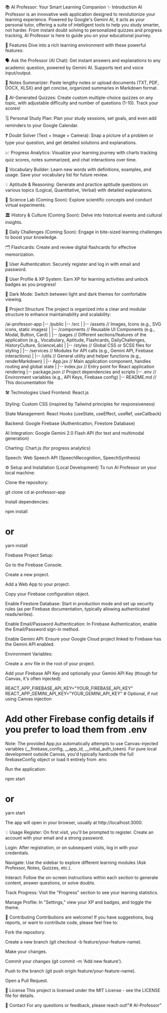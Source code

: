 📚 AI Professor: Your Smart Learning Companion
✨ Introduction
AI Professor is an innovative web application designed to revolutionize your learning experience. Powered by Google's Gemini AI, it acts as your personal tutor, offering a suite of intelligent tools to help you study smarter, not harder. From instant doubt solving to personalized quizzes and progress tracking, AI Professor is here to guide you on your educational journey.

🚀 Features
Dive into a rich learning environment with these powerful features:

🗣️ Ask the Professor (AI Chat): Get instant answers and explanations to any academic question, powered by Gemini AI. Supports text and voice input/output.

📝 Notes Summarizer: Paste lengthy notes or upload documents (TXT, PDF, DOCX, XLSX) and get concise, organized summaries in Markdown format.

🧠 AI-Generated Quizzes: Create custom multiple-choice quizzes on any topic, with adjustable difficulty and number of questions (1-10). Track your scores!

🗓️ Personal Study Plan: Plan your study sessions, set goals, and even add reminders to your Google Calendar.

❓ Doubt Solver (Text + Image + Camera): Snap a picture of a problem or type your question, and get detailed solutions and explanations.

📈 Progress Analytics: Visualize your learning journey with charts tracking quiz scores, notes summarized, and chat interactions over time.

📖 Vocabulary Builder: Learn new words with definitions, examples, and usage. Save your vocabulary list for future review.

💡 Aptitude & Reasoning: Generate and practice aptitude questions on various topics (Logical, Quantitative, Verbal) with detailed explanations.

🔬 Science Lab (Coming Soon): Explore scientific concepts and conduct virtual experiments.

🏛️ History & Culture (Coming Soon): Delve into historical events and cultural insights.

🎯 Daily Challenges (Coming Soon): Engage in bite-sized learning challenges to boost your knowledge.

🗂️ Flashcards: Create and review digital flashcards for effective memorization.

🔐 User Authentication: Securely register and log in with email and password.

🌟 User Profile & XP System: Earn XP for learning activities and unlock badges as you progress!

🌙 Dark Mode: Switch between light and dark themes for comfortable viewing.

📂 Project Structure
The project is organized into a clear and modular structure to enhance maintainability and scalability:

/ai-professor-app
|-- /public
|-- /src
|   |-- /assets         // Images, Icons (e.g., SVG icons, static images)
|   |-- /components     // Reusable UI Components (e.g., Modal, Button, Card)
|   |-- /pages          // Different sections/features of the application (e.g., Vocabulary, Aptitude, Flashcards, DailyChallenges, HistoryCulture, ScienceLab)
|   |-- /styles         // Global CSS or SCSS files for styling
|   |-- /services       // Modules for API calls (e.g., Gemini API, Firebase interactions)
|   |-- /utils          // General utility and helper functions (e.g., renderMarkdown)
|   |-- App.jsx         // Main application component, handles routing and global state
|   |-- index.jsx       // Entry point for React application rendering
|-- package.json        // Project dependencies and scripts
|-- .env                // Environment variables (e.g., API Keys, Firebase config)
|-- README.md           // This documentation file

🛠️ Technologies Used
Frontend: React.js

Styling: Custom CSS (inspired by Tailwind principles for responsiveness)

State Management: React Hooks (useState, useEffect, useRef, useCallback)

Backend: Google Firebase (Authentication, Firestore Database)

AI Integration: Google Gemini 2.0 Flash API (for text and multimodal generation)

Charting: Chart.js (for progress analytics)

Speech: Web Speech API (SpeechRecognition, SpeechSynthesis)

⚙️ Setup and Installation (Local Development)
To run AI Professor on your local machine:

Clone the repository:

git clone <your-repo-url>
cd ai-professor-app

Install dependencies:

npm install
# or
yarn install

Firebase Project Setup:

Go to the Firebase Console.

Create a new project.

Add a Web App to your project.

Copy your Firebase configuration object.

Enable Firestore Database: Start in production mode and set up security rules (as per Firebase documentation, typically allowing authenticated reads/writes).

Enable Email/Password Authentication: In Firebase Authentication, enable the Email/Password sign-in method.

Enable Gemini API: Ensure your Google Cloud project linked to Firebase has the Gemini API enabled.

Environment Variables:

Create a .env file in the root of your project.

Add your Firebase API Key and optionally your Gemini API Key (though for Canvas, it's often injected):

REACT_APP_FIREBASE_API_KEY="YOUR_FIREBASE_API_KEY"
REACT_APP_GEMINI_API_KEY="YOUR_GEMINI_API_KEY" # Optional, if not using Canvas injection
# Add other Firebase config details if you prefer to load them from .env

Note: The provided App.jsx automatically attempts to use Canvas-injected variables (__firebase_config, __app_id, __initial_auth_token). For pure local development outside Canvas, you'd typically hardcode the full firebaseConfig object or load it entirely from .env.

Run the application:

npm start
# or
yarn start

The app will open in your browser, usually at http://localhost:3000.

💡 Usage
Register: On first visit, you'll be prompted to register. Create an account with your email and a strong password.

Login: After registration, or on subsequent visits, log in with your credentials.

Navigate: Use the sidebar to explore different learning modules (Ask Professor, Notes, Quizzes, etc.).

Interact: Follow the on-screen instructions within each section to generate content, answer questions, or solve doubts.

Track Progress: Visit the "Progress" section to see your learning statistics.

Manage Profile: In "Settings," view your XP and badges, and toggle the theme.

🤝 Contributing
Contributions are welcome! If you have suggestions, bug reports, or want to contribute code, please feel free to:

Fork the repository.

Create a new branch (git checkout -b feature/your-feature-name).

Make your changes.

Commit your changes (git commit -m 'Add new feature').

Push to the branch (git push origin feature/your-feature-name).

Open a Pull Request.

📄 License
This project is licensed under the MIT License - see the LICENSE file for details.

📧 Contact
For any questions or feedback, please reach out!"# AI-Professor" 
